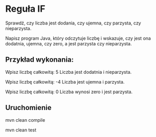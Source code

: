 # Reguła IF

Sprawdź, czy liczba jest dodania, czy ujemna, czy parzysta, czy nieparzysta.


Napisz program Java, który odczytuje liczbę i wskazuje, czy jest ona dodatnia, ujemna, czy zero, a jest parzysta czy nieparzysta.

## Przykład wykonania:

Wpisz liczbę całkowitą: 5
Liczba jest dodatnia i nieparzysta.

Wpisz liczbę całkowitą: -4
Liczba jest ujemna i parzysta.

Wpisz liczbę całkowitą: 0
Liczba wynosi zero i jest parzysta.

## Uruchomienie

mvn clean compile

mvn clean test
